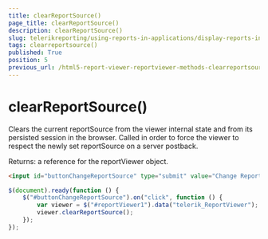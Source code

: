 ```yaml
---
title: clearReportSource()
page_title: clearReportSource() 
description: clearReportSource()
slug: telerikreporting/using-reports-in-applications/display-reports-in-applications/web-application/html5-report-viewer/api-reference/reportviewer/methods/clearreportsource()
tags: clearreportsource()
published: True
position: 5
previous_url: /html5-report-viewer-reportviewer-methods-clearreportsource
---
```


# clearReportSource()

Clears the current reportSource from the viewer internal state and from its persisted session in the browser. Called in order to force the viewer to respect the newly set reportSource on a server postback. 

Returns: a reference for the reportViewer object.

    
````html
<input id="buttonChangeReportSource" type="submit" value="Change Report Source" />
````
````js
$(document).ready(function () {
    $("#buttonChangeReportSource").on("click", function () {
        var viewer = $("#reportViewer1").data("telerik_ReportViewer");
        viewer.clearReportSource();
    });
});
````

